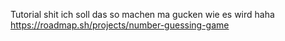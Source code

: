 Tutorial shit
ich soll das so machen ma gucken
wie es wird 
haha
https://roadmap.sh/projects/number-guessing-game
